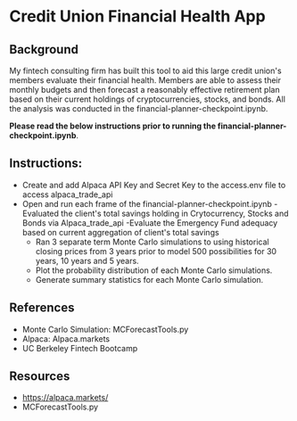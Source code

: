 # Credit Union Financial Health App

## Background
My fintech consulting firm has built this tool to aid this large credit union's members evaluate their financial health. Members are able to assess their monthly budgets and then forecast a reasonably effective retirement plan based on their current holdings of cryptocurrencies, stocks, and bonds. All the analysis was conducted in the financial-planner-checkpoint.ipynb.

**Please read the below instructions prior to running the financial-planner-checkpoint.ipynb**.

## Instructions:

- Create and add Alpaca API Key and Secret Key to the access.env file to access alpaca_trade_api
- Open and run each frame of the financial-planner-checkpoint.ipynb
	-Evaluated the client's total savings holding in Crytocurrency, Stocks and Bonds via 		Alpaca_trade_api
  	-Evaluate the Emergency Fund adequacy based on current aggregation of client's total 		savings
  	- Ran 3 separate term Monte Carlo simulations to using historical closing prices from 3 	years prior to model 500 possibilities for 30 years, 10 years and 5 years.
  	- Plot the probability distribution of each Monte Carlo simulations.
  	- Generate summary statistics for each Monte Carlo simulation.

## References
- Monte Carlo Simulation:  MCForecastTools.py
- Alpaca: Alpaca.markets
- UC Berkeley Fintech Bootcamp

## Resources
- https://alpaca.markets/
- MCForecastTools.py


